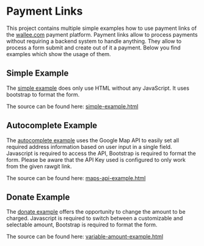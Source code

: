 # Payment Links
This project contains multiple simple examples how to use payment links of the [wallee.com](https://wallee.com) payment platform.
Payment links allow to process payments without requiring a backend system to handle anything. They allow to process a form submit and
create out of it a payment. Below you find examples which show the usage of them.

## Simple Example
The <a href="https://cdn.rawgit.com/wallee-payment/payment-link-simple-example/40e1d81/simple-example.html">simple example</a> does only use HTML without any JavaScript. It uses bootstrap to format the form.

The source can be found here: <a href="https://github.com/wallee-payment/payment-link-simple-example/blob/master/simple-example.html">simple-example.html</a>

## Autocomplete Example
The <a href="https://cdn.rawgit.com/wallee-payment/payment-link-simple-example/40e1d81/maps-api-example.html">autocomplete example</a> uses the Google Map API to easily set all required address information based on user input in a single field. Javascript is required to access the API, Bootstrap is required to format the form. Please be aware that the API Key used is configured to only work from the given rawgit link.

The source can be found here: <a href="https://github.com/wallee-payment/payment-link-simple-example/blob/master/maps-api-example.html">maps-api-example.html</a>

## Donate Example
The <a href="https://cdn.rawgit.com/wallee-payment/payment-link-simple-example/40e1d81/variable-amount-example.html">donate example</a> offers the opportunity to change the amount to be charged. Javascript is required to switch between a customizable and selectable amount, Bootstrap is required to format the form.

The source can be found here: <a href="https://github.com/wallee-payment/payment-link-simple-example/blob/master/variable-amount-example.html">variable-amount-example.html</a>

